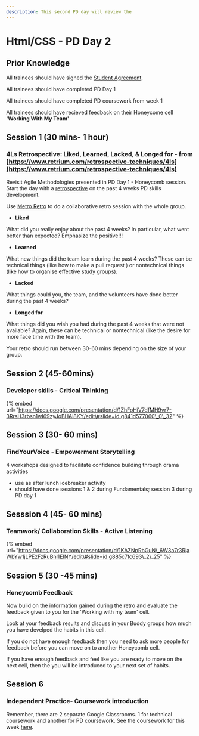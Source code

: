 ```yaml
---
description: This second PD day will review the
---
```


# Html/CSS - PD Day 2

## Prior Knowledge 

All trainees should have signed the [Student Agreement](https://docs.codeyourfuture.io/organisation/agreements-and-rules/student-agreement). 

All trainees should have completed PD Day 1

All trainees should have completed PD coursework from week 1

All trainees should have recieved feedback on their Honeycome cell **'Working With My Team'** 

## Session 1 \(30 mins- 1 hour\)

### 4Ls Retrospective: Liked, Learned, Lacked, & Longed for - from [https://www.retrium.com/retrospective-techniques/4ls](https://www.retrium.com/retrospective-techniques/4ls)

Revisit Agile Methodologies presented in PD Day 1 - Honeycomb session.   
Start the day with a [retrospective](https://www.retrium.com/retrospective-techniques/4ls) on the past 4 weeks PD skills development. 

Use [Metro Retro](https://metroretro.io/) to do a collaborative retro session with the whole group. 

* **Liked**

What did you really enjoy about the past 4 weeks? In particular, what went better than expected? Emphasize the positive!!!

* **Learned**

What new things did the team learn during the past 4 weeks? These can be technical things \(like how to make a pull request \) or nontechnical things \(like how to organise effective study groups\).

* **Lacked**

What things could you, the team, and the volunteers have done better during the past 4 weeks?

* **Longed for**

What things did you wish you had during the past 4 weeks that were not available? Again, these can be technical  or nontechnical \(like the desire for more face time with the team\).

Your retro should run between 30-60 mins depending on the size of your group. 

## Session 2 \(45-60mins\)

### Developer skills - Critical Thinking

{% embed url="https://docs.google.com/presentation/d/1ZhFoHiV7dfMH9vr7-3RrsH3rbsn1wI69zyJoBHAi8KY/edit\#slide=id.g841d577060\_0\_32" %}



## Session 3 \(30- 60 mins\)

### **FindYourVoice - Empowerment Storytelling**

4 workshops designed to facilitate confidence building through drama activities

* use as after lunch icebreaker activity
* should have done sessions 1 & 2 during Fundamentals; session 3 during PD day 1 

## Sesssion 4 \(45- 60 mins\)

### Teamwork/ Collaboration Skills - Active Listening 

{% embed url="https://docs.google.com/presentation/d/1KAZNpRbGuN\_6W3a7r3RjaWbYw1jLPEzFzRuBnl1EINY/edit\#slide=id.g885c7fc693\_2\_25" %}

## Session 5 \(30 -45 mins\)

### Honeycomb Feedback

Now build on the information gained during the retro and evaluate the feedback given to you for the 'Working with my team' cell.

Look at your feedback results and discuss in your Buddy groups how much you have develped the habits in this cell. 

If you do not have enough feedback then you need to ask more people for feedback before you can move on to another Honeycomb cell. 

If you have enough feedback and feel like you are ready to move on the next cell, then the you will be introduced to your next set of habits. 

## Session 6

### Independent Practice- Coursework introduction

Remember, there are 2 separate Google Classrooms. 1 for technical coursework and another for PD coursework. See the coursework for this week [here](https://personaldevelopment.codeyourfuture.io/sessions/pd-session-2/coursework). 

